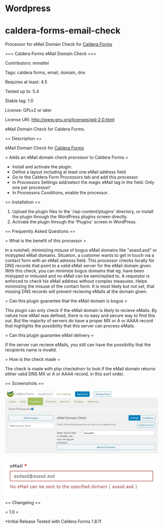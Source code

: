 # Wordpress
# caldera-forms-email-check
Processor for eMail Domain Check for [Caldera Forms](https://calderaforms.com)

=== Caldera Forms eMail Domain Check ===

Contributors: mmattel

Tags: caldera forms, email, domain, dns

Requires at least: 4.5

Tested up to: 5.4

Stable tag: 1.0

License: GPLv2 or later

License URI: http://www.gnu.org/licenses/gpl-2.0.html

eMail Domain Check for Caldera Forms.

== Description ==

eMail Domain Check for [Caldera Forms](https://calderaforms.com)

= Adds an eMail domain check processor to Caldera Forms =

* Install and activate the plugin.
* Define a layout including at least one eMail address field
* Go to the Caldera Form Processors tab and add this processor.
* In Processors Settings add/select the magic eMail tag in the field. Only one per processor!
* In Processors Conditions, enable the processor.


== Installation ==
1. Upload the plugin files to the '/wp-content/plugins' directory, or install the plugin through the WordPress plugins screen directly.
2. Activate the plugin through the 'Plugins' screen in WordPress.


== Frequently Asked Questions ==

= What is the benefit of this processor =

In a nutshell, minimizing misuse of bogus eMail domains like "asasd.asd" or mistypted eMail domains.
Situation, a customer wants to get in touch via a contact form with an eMail adresss field.
This processor checks locally for DNS records that point to a valid eMail server for the eMail domain given.
With this check, you can minimize bogus domains that eg. have been mistyped or misused and no eMail can be sent/replied to.
A requestor is enforced to check his eMail address without complex measures. Helps minimizing the misuse of the contact form.
It is most likely but not set, that missing DNS records will prevent recieving eMails at the domain given.

= Can this plugin guarantee that the eMail domain is bogus =

This plugin can only check if the eMail domain is likely to recieve eMails.
By nature how eMail was defined, there is no easy and secure way to find this out.
But the majority of servers do have a proper MX or A or AAAA record that highlights the
possibility that this server can process eMails.

= Can this plugin guarantee eMail delivery =

If the server can recieve eMails, you still can have the possibility that the recipients name is invalid.

= How is the check made =

The check is made with php checkdnsrr to look if the eMail domain returns either valid DNS MX or A or AAAA record,
in this sort order.


== Screenshots ==

![Setup](https://github.com/mmattel/caldera-forms-email-check/blob/master/caldera-forms-email-check-setup.png)

![Error](https://github.com/mmattel/caldera-forms-email-check/blob/master/caldera-forms-email-check-error.png)

== Changelog ==

= 1.0 =

*Initial Release
Tested with Caldera Forms 1.8.11

